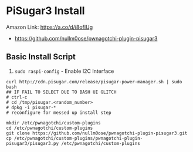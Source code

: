 # PiSugar3 Install

Amazon Link: https://a.co/d/i8ofIUg

- https://github.com/nullm0ose/pwnagotchi-plugin-pisugar3

## Basic Install Script

1. ``` sudo raspi-config ``` - Enable I2C Interface

```
curl http://cdn.pisugar.com/release/pisugar-power-manager.sh | sudo bash
## IF FAIL TO SELECT DUE TO BASH UI GLITCH
# ctrl-c
# cd /tmp/pisugar.<random_number>
# dpkg -i pisugar-*
# reconfigure for messed up install step

mkdir /etc/pwnagotchi/custom-plugins
cd /etc/pwnagotchi/custom-plugins
git clone https://github.com/nullm0ose/pwnagotchi-plugin-pisugar3.git
cp /etc/pwnagotchi/custom-plugins/pwnagotchi-plugin-pisugar3/pisugar3.py /etc/pwnagotchi/custom-plugins

```
